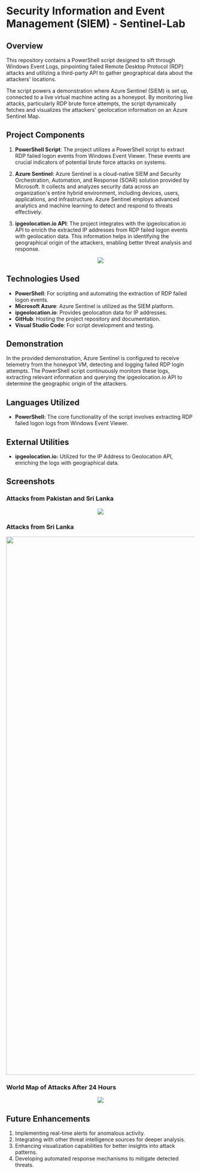 # Security Information and Event Management (SIEM) - Sentinel-Lab

## Overview
This repository contains a PowerShell script designed to sift through Windows Event Logs, pinpointing failed Remote Desktop Protocol (RDP) attacks and utilizing a third-party API to gather geographical data about the attackers' locations.

The script powers a demonstration where Azure Sentinel (SIEM) is set up, connected to a live virtual machine acting as a honeypot. By monitoring live attacks, particularly RDP brute force attempts, the script dynamically fetches and visualizes the attackers' geolocation information on an Azure Sentinel Map.

## Project Components
1. **PowerShell Script**: The project utilizes a PowerShell script to extract RDP failed logon events from Windows Event Viewer. These events are crucial indicators of potential brute force attacks on systems.
   
2. **Azure Sentinel**: Azure Sentinel is a cloud-native SIEM and Security Orchestration, Automation, and Response (SOAR) solution provided by Microsoft. It collects and analyzes security data across an organization's entire hybrid environment, including devices, users, applications, and infrastructure. Azure Sentinel employs advanced analytics and machine learning to detect and respond to threats effectively.

3. **ipgeolocation.io API**: The project integrates with the ipgeolocation.io API to enrich the extracted IP addresses from RDP failed logon events with geolocation data. This information helps in identifying the geographical origin of the attackers, enabling better threat analysis and response.


<p align="center">
<img src="https://github.com/Lsam18/SIEM-Sentinel-Lab/assets/115799412/b202929d-e920-4467-b6d3-464646239b0a"/>
</p>



## Technologies Used
- **PowerShell**: For scripting and automating the extraction of RDP failed logon events.
- **Microsoft Azure**: Azure Sentinel is utilized as the SIEM platform.
- **ipgeolocation.io**: Provides geolocation data for IP addresses.
- **GitHub**: Hosting the project repository and documentation.
- **Visual Studio Code**: For script development and testing.

## Demonstration
In the provided demonstration, Azure Sentinel is configured to receive telemetry from the honeypot VM, detecting and logging failed RDP login attempts. The PowerShell script continuously monitors these logs, extracting relevant information and querying the ipgeolocation.io API to determine the geographic origin of the attackers.

## Languages Utilized
- **PowerShell:** The core functionality of the script involves extracting RDP failed logon logs from Windows Event Viewer.

## External Utilities
- **ipgeolocation.io:** Utilized for the IP Address to Geolocation API, enriching the logs with geographical data.

## Screenshots
### Attacks from Pakistan and Sri Lanka

<p align="center">
<img src="https://github.com/Lsam18/SIEM-Sentinel-Lab/assets/115799412/dd2d03e0-6e9b-4bc2-9f3d-c594a92a9421"/>
</p>

### Attacks from Sri Lanka

<p align="center">
<img width="1440" alt="Screenshot 2024-05-09 at 18 39 31" src="https://github.com/Lsam18/SIEM-Sentinel-Lab/assets/115799412/8344f9a6-38ab-4f5b-81de-7ba20657358d">
</p>


### World Map of Attacks After 24 Hours

<p align="center">
<img src="https://github.com/Lsam18/SIEM-Sentinel-Lab/assets/115799412/6800b776-e3ae-4d20-bbb4-7d42186d51d5"/>
</p>

## Future Enhancements
1. Implementing real-time alerts for anomalous activity.
2. Integrating with other threat intelligence sources for deeper analysis.
3. Enhancing visualization capabilities for better insights into attack patterns.
4. Developing automated response mechanisms to mitigate detected threats.


<!--
 ```diff
- text in red
+ text in green
! text in orange
# text in gray
@@ text in purple (and bold)@@
```
--!>

